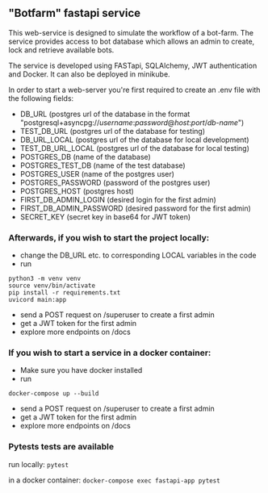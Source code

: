 ## "Botfarm" fastapi service

This web-service is designed to simulate the workflow of a bot-farm. The service provides access to bot database which allows an admin to create, lock and retrieve available bots.

The service is developed using FASTapi, SQLAlchemy, JWT authentication and Docker. It can also be deployed in minikube.

In order to start a web-server you're first required to create an .env file with the following fields:

- DB_URL (postgres url of the database in the format "postgresql+asyncpg://*username*:*password*@*host*:*port*/*db-name*")
- TEST_DB_URL (postgres url of the database for testing)
- DB_URL_LOCAL (postgres url of the database for local development)
- TEST_DB_URL_LOCAL (postgres url of the database for local testing)
- POSTGRES_DB (name of the database)
- POSTGRES_TEST_DB (name of the test database)
- POSTGRES_USER (name of the postgres user)
- POSTGRES_PASSWORD (password of the postgres user)
- POSTGRES_HOST (postgres host)
- FIRST_DB_ADMIN_LOGIN (desired login for the first admin)
- FIRST_DB_ADMIN_PASSWORD (desired password for the first admin)
- SECRET_KEY (secret key in base64 for JWT token)

### Afterwards, if you wish to start the project locally:
- change the DB_URL etc. to corresponding LOCAL variables in the code
- run
```
python3 -m venv venv
source venv/bin/activate
pip install -r requirements.txt
uvicord main:app
```
- send a POST request on /superuser to create a first admin
- get a JWT token for the first admin
- explore more endpoints on /docs

### If you wish to start a service in a docker container:
- Make sure you have docker installed
- run
```
docker-compose up --build
```
- send a POST request on /superuser to create a first admin
- get a JWT token for the first admin
- explore more endpoints on /docs


### Pytests tests are available

run locally: ```pytest```

in a docker container: ```docker-compose exec fastapi-app pytest```